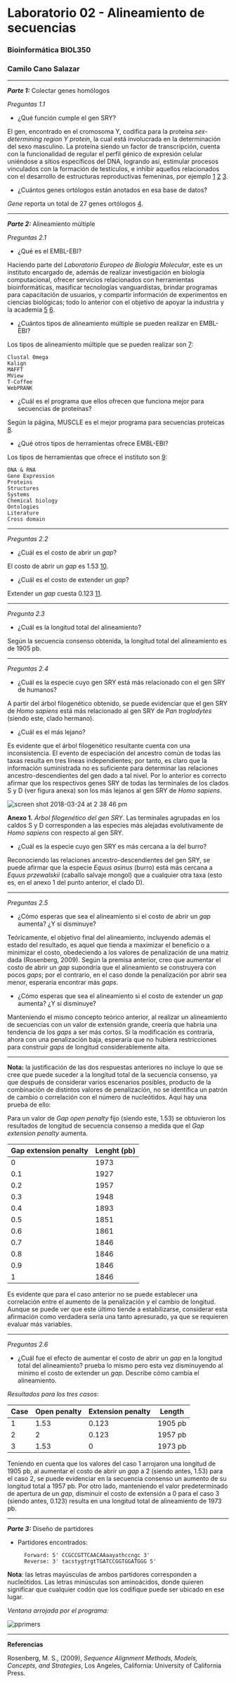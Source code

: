 # Laboratorio 02 - Alineamiento de secuencias

### Bioinformática BIOL350

### Camilo Cano Salazar

----
_**Parte 1:**_ Colectar genes homólogos

_Preguntas 1.1_

- ¿Qué función cumple el gen SRY?

El gen, encontrado en el cromosoma Y, codifica para la proteína _sex-determining region Y protein_, la cual está involucrada en la determinación del sexo masculino. La proteína siendo un factor de transcripción, cuenta con la funcionalidad de regular el perfil génico de expresión celular uniéndose a sitios específicos del DNA, logrando así, estimular procesos vinculados con la formación de testículos, e inhibir aquellos relacionados con el desarrollo de estructuras reproductivas femeninas, por ejemplo [1](https://www.ncbi.nlm.nih.gov/gene/6736) [2](http://omim.org/entry/480000) [3](https://ghr.nlm.nih.gov/gene/SRY).

- ¿Cuántos genes ortólogos están anotados en esa base de datos?

*Gene* reporta un total de 27 genes ortólogos [4](https://www.ncbi.nlm.nih.gov/gene/?Term=ortholog_gene_6736%5Bgroup%5D). 

----


_**Parte 2:**_ Alineamiento múltiple 


_Preguntas 2.1_

- ¿Qué es el EMBL-EBI?

Haciendo parte del _Laboratorio Europeo de Biología Molecular_, este es un instituto encargado de, además de realizar investigación en biología computacional, ofrecer servicios relacionados con herramientas bioinformáticas, masificar tecnologías vanguardistas, brindar programas para capacitación de usuarios, y compartir información de experimentos en ciencias biológicas; todo lo anterior con el objetivo de apoyar la industria y la academia [5](https://www.ebi.ac.uk/) [6](https://www.ebi.ac.uk/about).

- ¿Cuántos tipos de alineamiento múltiple se pueden realizar en EMBL-EBI?

Los tipos de alineamiento múltiple que se pueden realizar son [7](https://www.ebi.ac.uk/Tools/msa/):
		
	Clustal Omega
	Kalign	
	MAFFT
	MView
	T-Coffee
	WebPRANK
			
	

- ¿Cuál es el programa que ellos ofrecen que funciona mejor para secuencias de proteínas?

Según la página, MUSCLE es el mejor programa para secuencias proteicas [8](https://www.ebi.ac.uk/Tools/msa/). 

- ¿Qué otros tipos de herramientas ofrece EMBL-EBI?

Los tipos de herramientas que ofrece el instituto son [9](https://www.ebi.ac.uk/services/all):

	DNA & RNA
	Gene Expression
	Proteins
	Structures
	Systems
	Chemical biology
	Ontologies
	Literature
	Cross domain 



----

_Preguntas 2.2_

- ¿Cuál es el costo de abrir un _gap_?

El costo de abrir un _gap_ es 1.53 [10](https://www.ebi.ac.uk/Tools/msa/mafft/).

- ¿Cuál es el costo de extender un _gap_?

Extender un _gap_ cuesta 0.123 [11](https://www.ebi.ac.uk/Tools/msa/mafft/).


----


_Pregunta 2.3_ 

- ¿Cuál es la longitud total del alineamiento?

Según la secuencia consenso obtenida, la longitud total del alineamiento es de 1905 pb.

-----
_Preguntas 2.4_ 

- 	¿Cuál es la especie cuyo gen SRY está más relacionado con el gen SRY de humanos?

A partir del árbol filogenético obtenido, se puede evidenciar que el gen SRY de *Homo sapiens* está más relacionado al gen SRY de *Pan troglodytes* (siendo este, clado hermano).
 
- ¿Cuál es el más lejano?

Es evidente que el árbol filogenético resultante cuenta con una inconsistencia. El evento de especiación del ancestro común de todas las taxas resulta en tres líneas independientes; por tanto, es claro que la información suministrada no es suficiente para determinar las relaciones ancestro-descendientes del gen dado a tal nivel. Por lo anterior es correcto afirmar que los respectivos genes SRY de todas las terminales de los clados S y D (ver figura anexa) son los más lejanos al gen SRY de *Homo sapiens*. 


![screen shot 2018-03-24 at 2 38 46 pm](https://user-images.githubusercontent.com/37593827/37867007-3f9152de-2f71-11e8-8bc9-ff1d9cd88cce.png)

**Anexo 1.** *Árbol filogenético del gen SRY*. Las terminales agrupadas en los caldos S y D corresponden a las especies más alejadas evolutivamente de *Homo sapiens* con respecto al gen SRY.


- ¿Cuál es la especie cuyo gen SRY es más cercana a la del burro? 

Reconociendo las relaciones ancestro-descendientes del gen SRY, se puede afirmar que la especie *Equus asinus* (burro) está más cercana a *Equus przewalskii* (caballo salvaje mongol) que a cualquier otra taxa (esto es, en el anexo 1 del punto anterior, el clado D).

------

_Preguntas 2.5_ 

- ¿Cómo esperas que sea el alineamiento si el costo de abrir un _gap_ aumenta? ¿Y si disminuye?

Teóricamente, el objetivo final del alineamiento, incluyendo además el estado del resultado, es aquel que tienda a maximizar el beneficio o a minimizar el costo, obedeciendo a los valores de penalización de una matriz dada (Rosenberg, 2009). Según la premisa anterior, creo que aumentar el costo de abrir un _gap_ supondría que el alineamiento se construyera con pocos _gaps_; por el contrario, en el caso donde la penalización por abrir sea menor, esperaría encontrar más _gaps_.

- ¿Cómo esperas que sea el alineamiento si el costo de extender un _gap_ aumenta? ¿Y si disminuye?

Manteniendo el mismo concepto teórico anterior, al realizar un alineamiento de secuencias con un valor de extensión grande, creería que habría una tendencia de los _gaps_ a ser más cortos. Si la modificación es contraria, ahora con una penalización baja, esperaría que no hubiera restricciones para construir _gaps_ de longitud considerablemente alta.

______

**Nota:** la justificación de las dos respuestas anteriores no incluye lo que se cree que puede suceder a la longitud total de la secuencia consenso, ya que después de considerar varios escenarios posibles, producto de la combinación de distintos valores de penalización, no se identifica un patrón de cambio o correlación con el número de nucleótidos. Aquí hay una prueba de ello:


Para un valor de _Gap open penalty_ fijo (siendo este, 1.53) se obtuvieron los resultados de longitud de secuencia consenso a medida que el _Gap extension penalty_ aumenta.
 
| Gap extension penalty    | Lenght (pb)    |       
| ------------- | ------------- | 
|  0  | 1973 |          
| 0.1 | 1927                
| 0.2 | 1957              
| 0.3 | 1948 
| 0.4 | 1893
| 0.5 | 1851
| 0.6 | 1861
| 0.7 | 1846
| 0.8 | 1846
| 0.9 | 1846
| 1   | 1846

Es evidente que para el caso anterior no se puede establecer una correlación entre el aumento de la penalización y el cambio de longitud. Aunque se puede ver que este último tiende a estabilizarse, considerar esta afirmación como verdadera sería una tanto apresurado, ya que se requieren evaluar más variables.

--------

_Preguntas 2.6_

- ¿Cuál fue el efecto de aumentar el costo de abrir un _gap_ en la longitud total del alineamiento?
	prueba lo mismo pero esta vez disminuyendo al mínimo el costo de extender un _gap_. Describe cómo cambia el alineamiento. 
	
_Resultados para los tres casos_:


| Case     | Open penalty     |   Extension penalty | Length|     
| ------------- | ------------- | ---------| ----------|
| 1 | 1.53 |     0.123      | 1905 pb
|  2| 2 |       0.123    |        1957 pb    
| 3 |  1.53             |     0      |   1973 pb
		
Teniendo en cuenta que los valores del caso 1 arrojaron una longitud de 1905 pb, al aumentar el costo de abrir un _gap_ a 2 (siendo antes, 1.53) para el caso 2, se puede evidenciar en la secuencia consenso un aumento de su longitud total a 1957 pb. Por otro lado, manteniendo el valor predeterminado de apertura de un _gap_, disminuir el costo de extensión a 0 para el caso 3 (siendo antes, 0.123) resulta en una longitud total de alineamiento de 1973 pb. 

----


_**Parte 3:**_ Diseño de partidores

- Partidores encontrados:
	
		Forward: 5' CCGCCGTTCAACAAaayathccngc 3'
		Reverse: 3' tacstygtrgtTGATCCGGTGGATGGG 5'

**Nota**: las letras mayúsculas de ambos partidores corresponden a nucleótidos. Las letras minúsculas son aminoácidos, donde quieren significar que cualquier codón que los codifique puede ser ubicado en ese lugar.
 
 
_Ventana arrojada por el programa:_


![pprimers](https://user-images.githubusercontent.com/37593827/37870035-cee90856-2fa2-11e8-83e4-02c33da09a7d.png)

-----


**Referencias**  

Rosenberg, M. S., (2009), _Sequence Alignment Methods, Models, Concepts, and Strategies_, Los Angeles, California: University of California Press. 








